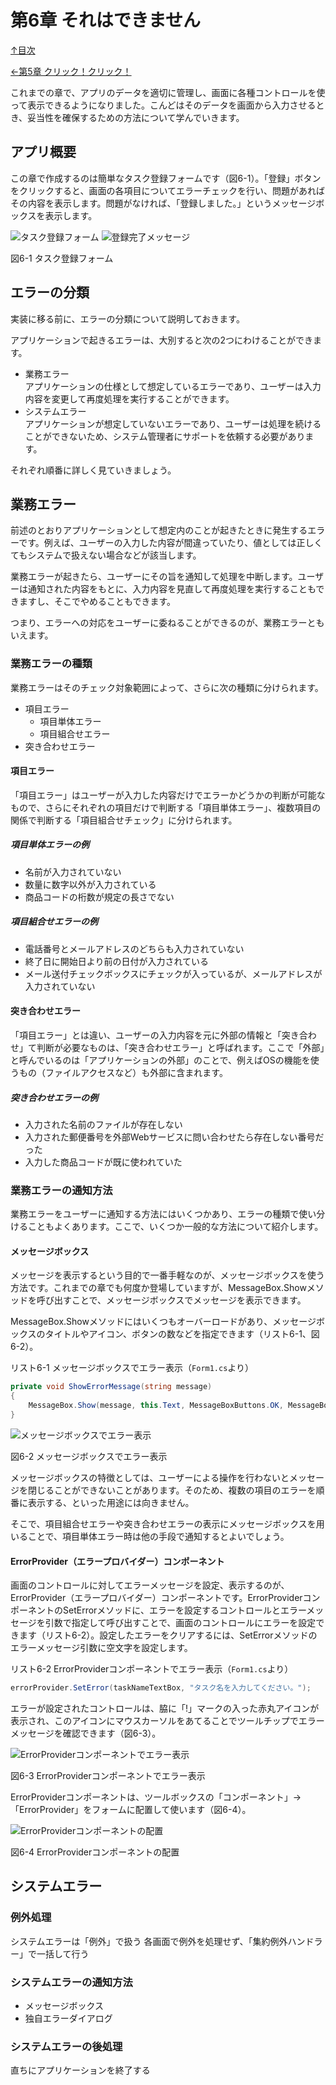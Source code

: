 第6章 それはできません
=====

[↑目次](..\README.md "目次")

[←第5章 クリック！クリック！](05-click-click.md)

これまでの章で、アプリのデータを適切に管理し、画面に各種コントロールを使って表示できるようになりました。こんどはそのデータを画面から入力させるとき、妥当性を確保するための方法について学んでいきます。

## アプリ概要

この章で作成するのは簡単なタスク登録フォームです（図6-1）。「登録」ボタンをクリックすると、画面の各項目についてエラーチェックを行い、問題があればその内容を表示します。問題がなければ、「登録しました。」というメッセージボックスを表示します。

![タスク登録フォーム](../image/06-01-01.jpg) ![登録完了メッセージ](../image/06-01-02.jpg)

図6-1 タスク登録フォーム


## エラーの分類

実装に移る前に、エラーの分類について説明しておきます。

アプリケーションで起きるエラーは、大別すると次の2つにわけることができます。

- 業務エラー  
  アプリケーションの仕様として想定しているエラーであり、ユーザーは入力内容を変更して再度処理を実行することができます。
- システムエラー  
  アプリケーションが想定していないエラーであり、ユーザーは処理を続けることができないため、システム管理者にサポートを依頼する必要があります。

それぞれ順番に詳しく見ていきましょう。


## 業務エラー

前述のとおりアプリケーションとして想定内のことが起きたときに発生するエラーです。例えば、ユーザーの入力した内容が間違っていたり、値としては正しくてもシステムで扱えない場合などが該当します。

業務エラーが起きたら、ユーザーにその旨を通知して処理を中断します。ユーザーは通知された内容をもとに、入力内容を見直して再度処理を実行することもできますし、そこでやめることもできます。

つまり、エラーへの対応をユーザーに委ねることができるのが、業務エラーともいえます。

### 業務エラーの種類

業務エラーはそのチェック対象範囲によって、さらに次の種類に分けられます。

- 項目エラー
    - 項目単体エラー
    - 項目組合せエラー
- 突き合わせエラー

#### 項目エラー

「項目エラー」はユーザーが入力した内容だけでエラーかどうかの判断が可能なもので、さらにそれぞれの項目だけで判断する「項目単体エラー」、複数項目の関係で判断する「項目組合せチェック」に分けられます。

##### 項目単体エラーの例

- 名前が入力されていない
- 数量に数字以外が入力されている
- 商品コードの桁数が規定の長さでない

##### 項目組合せエラーの例

- 電話番号とメールアドレスのどちらも入力されていない
- 終了日に開始日より前の日付が入力されている
- メール送付チェックボックスにチェックが入っているが、メールアドレスが入力されていない

#### 突き合わせエラー

「項目エラー」とは違い、ユーザーの入力内容を元に外部の情報と「突き合わせ」て判断が必要なものは、「突き合わせエラー」と呼ばれます。ここで「外部」と呼んでいるのは「アプリケーションの外部」のことで、例えばOSの機能を使うもの（ファイルアクセスなど）も外部に含まれます。

##### 突き合わせエラーの例

- 入力された名前のファイルが存在しない
- 入力された郵便番号を外部Webサービスに問い合わせたら存在しない番号だった
- 入力した商品コードが既に使われていた


### 業務エラーの通知方法

業務エラーをユーザーに通知する方法にはいくつかあり、エラーの種類で使い分けることもよくあります。ここで、いくつか一般的な方法について紹介します。

#### メッセージボックス

メッセージを表示するという目的で一番手軽なのが、メッセージボックスを使う方法です。これまでの章でも何度か登場していますが、MessageBox.Showメソッドを呼び出すことで、メッセージボックスでメッセージを表示できます。

MessageBox.Showメソッドにはいくつもオーバーロードがあり、メッセージボックスのタイトルやアイコン、ボタンの数などを指定できます（リスト6-1、図6-2）。

リスト6-1 メッセージボックスでエラー表示（`Form1.cs`より）

```csharp
private void ShowErrorMessage(string message)
{
    MessageBox.Show(message, this.Text, MessageBoxButtons.OK, MessageBoxIcon.Error);
}
```

![メッセージボックスでエラー表示](../image/06-02.jpg)

図6-2 メッセージボックスでエラー表示

メッセージボックスの特徴としては、ユーザーによる操作を行わないとメッセージを閉じることができないことがあります。そのため、複数の項目のエラーを順番に表示する、といった用途には向きません。

そこで、項目組合せエラーや突き合わせエラーの表示にメッセージボックスを用いることで、項目単体エラー時は他の手段で通知するとよいでしょう。

#### ErrorProvider（エラープロバイダー）コンポーネント

画面のコントロールに対してエラーメッセージを設定、表示するのが、ErrorProvider（エラープロバイダー）コンポーネントです。ErrorProviderコンポーネントのSetErrorメソッドに、エラーを設定するコントロールとエラーメッセージを引数で指定して呼び出すことで、画面のコントロールにエラーを設定できます（リスト6-2）。設定したエラーをクリアするには、SetErrorメソッドのエラーメッセージ引数に空文字を設定します。

リスト6-2 ErrorProviderコンポーネントでエラー表示（`Form1.cs`より）

```csharp
errorProvider.SetError(taskNameTextBox, "タスク名を入力してください。");
```

エラーが設定されたコントロールは、脇に「!」マークの入った赤丸アイコンが表示され、このアイコンにマウスカーソルをあてることでツールチップでエラーメッセージを確認できます（図6-3）。

![ErrorProviderコンポーネントでエラー表示](../image/06-03.jpg)

図6-3 ErrorProviderコンポーネントでエラー表示

ErrorProviderコンポーネントは、ツールボックスの「コンポーネント」→「ErrorProvider」をフォームに配置して使います（図6-4）。

![ErrorProviderコンポーネントの配置](../image/06-04.jpg)

図6-4 ErrorProviderコンポーネントの配置

## システムエラー

### 例外処理

システムエラーは「例外」で扱う
各画面で例外を処理せず、「集約例外ハンドラー」で一括して行う

### システムエラーの通知方法

- メッセージボックス
- 独自エラーダイアログ

### システムエラーの後処理

直ちにアプリケーションを終了する
